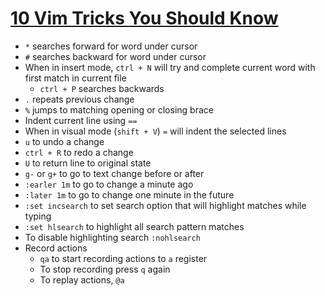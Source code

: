 # [10 Vim Tricks You Should Know](https://medium.com/hacking-and-gonzo/10-vim-tricks-you-should-know-6393842b3537)

* `*` searches forward for word under cursor
* `#` searches backward for word under cursor
* When in insert mode, `ctrl + N` will try and complete current word with first match in current file
  * `ctrl + P` searches backwards
* `.` repeats previous change
* `%` jumps to matching opening or closing brace
* Indent current line using `==`
* When in visual mode (`shift + V`) `=` will indent the selected lines
* `u` to undo a change
* `ctrl + R` to redo a change
* `U` to return line to original state
* `g-` or `g+` to go to text change before or after
* `:earler 1m` to go to change a minute ago
* `:later 1m` to go to change one minute in the future
* `:set incsearch` to set search option that will highlight matches while typing
* `:set hlsearch` to highlight all search pattern matches
* To disable highlighting search `:nohlsearch`
* Record actions
  * `qa` to start recording actions to `a` register
  * To stop recording press `q` again
  * To replay actions, `@a`
